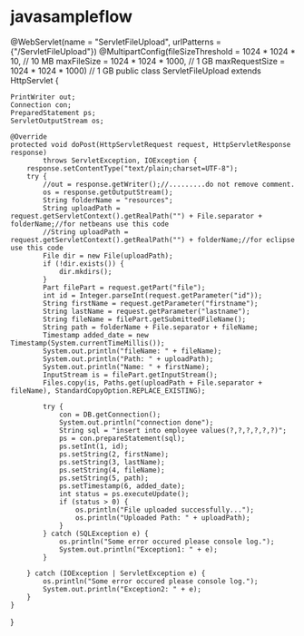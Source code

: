 # javasampleflow

@WebServlet(name = "ServletFileUpload", urlPatterns = {"/ServletFileUpload"})
@MultipartConfig(fileSizeThreshold = 1024 * 1024 * 10, // 10 MB
        maxFileSize = 1024 * 1024 * 1000, // 1 GB
        maxRequestSize = 1024 * 1024 * 1000)   	// 1 GB
public class ServletFileUpload extends HttpServlet {

    PrintWriter out;
    Connection con;
    PreparedStatement ps;
    ServletOutputStream os;

    @Override
    protected void doPost(HttpServletRequest request, HttpServletResponse response)
            throws ServletException, IOException {
        response.setContentType("text/plain;charset=UTF-8");
        try {
            //out = response.getWriter();//.........do not remove comment.
            os = response.getOutputStream();
            String folderName = "resources";
            String uploadPath = request.getServletContext().getRealPath("") + File.separator + folderName;//for netbeans use this code
            //String uploadPath = request.getServletContext().getRealPath("") + folderName;//for eclipse use this code
            File dir = new File(uploadPath);
            if (!dir.exists()) {
                dir.mkdirs();
            }
            Part filePart = request.getPart("file");
            int id = Integer.parseInt(request.getParameter("id"));
            String firstName = request.getParameter("firstname");
            String lastName = request.getParameter("lastname");
            String fileName = filePart.getSubmittedFileName();
            String path = folderName + File.separator + fileName;
            Timestamp added_date = new Timestamp(System.currentTimeMillis());
            System.out.println("fileName: " + fileName);
            System.out.println("Path: " + uploadPath);
            System.out.println("Name: " + firstName);
            InputStream is = filePart.getInputStream();
            Files.copy(is, Paths.get(uploadPath + File.separator + fileName), StandardCopyOption.REPLACE_EXISTING);

            try {
                con = DB.getConnection();
                System.out.println("connection done");
                String sql = "insert into employee values(?,?,?,?,?,?)";
                ps = con.prepareStatement(sql);
                ps.setInt(1, id);
                ps.setString(2, firstName);
                ps.setString(3, lastName);
                ps.setString(4, fileName);
                ps.setString(5, path);
                ps.setTimestamp(6, added_date);
                int status = ps.executeUpdate();
                if (status > 0) {
                    os.println("File uploaded successfully...");
                    os.println("Uploaded Path: " + uploadPath);
                }
            } catch (SQLException e) {
                os.println("Some error occured please console log.");
                System.out.println("Exception1: " + e);
            }

        } catch (IOException | ServletException e) {
            os.println("Some error occured please console log.");
            System.out.println("Exception2: " + e);
        }
    }

}

